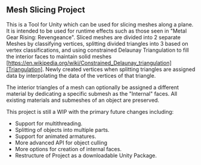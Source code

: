 ## Mesh Slicing Project
This is a Tool for Unity which can be used for slicing meshes along a plane. It is intended to be used for runtime effects such as those seen in "Metal Gear Rising: Revengeance". Sliced meshes are divided into 2 separate Meshes by classifying vertices, splitting divided triangles into 3 based on vertex classifications, and using constrained Delaunay Triangulation to fill the interior faces to maintain solid meshes [https://en.wikipedia.org/wiki/Constrained_Delaunay_triangulation][Triangulation]. Newly created vertices when splitting triangles are assigned data by interpolating the data of the vertices of that triangle.

The interior triangles of a mesh can optionally be assigned a different material by dedicating a specific submesh as the "Internal" faces. All existing materials and submeshes of an object are preserved.

This project is still a WIP with the primary future changes including:
* Support for multithreading.
* Splitting of objects into multiple parts.
* Support for animated armatures.
* More advanced API for object culling
* More options for creation of internal faces.
* Restructure of Project as a downloadable Unity Package.
